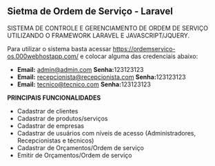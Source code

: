 ## Sietma de Ordem de Serviço - Laravel

SISTEMA DE CONTROLE E GERENCIAMENTO DE ORDEM DE SERVIÇO UTILIZANDO O FRAMEWORK LARAVEL E JAVASCRIPT/JQUERY.

Para utilizar o sistema basta acessar <a href="https://ordemservico-os.000webhostapp.com/:">https://ordemservico-os.000webhostapp.com/ e colocar alguma das credenciais abaixo:
  
- <b>Email:</b> admin@admin.com <b>Senha:</b>123123123
- <b>Email:</b> recepcionista@recepcionista.com <b>Senha:</b>123123123
- <b>Email:</b> tecnico@tecnico.com <b>Senha:</b>123123123

<b>PRINCIPAIS FUNCIONALIDADES</b>
- Cadastrar de clientes
- Cadastrar de produtos/serviços
- Cadastrar de empresas
- Cadastrar de usuários com níveis de acesso (Administradores, Recepcionistas e  técnicos)
- Cadastrar de Orçamentos/Ordem de serviço
- Emitir de Orçamentos/Ordem de serviço
